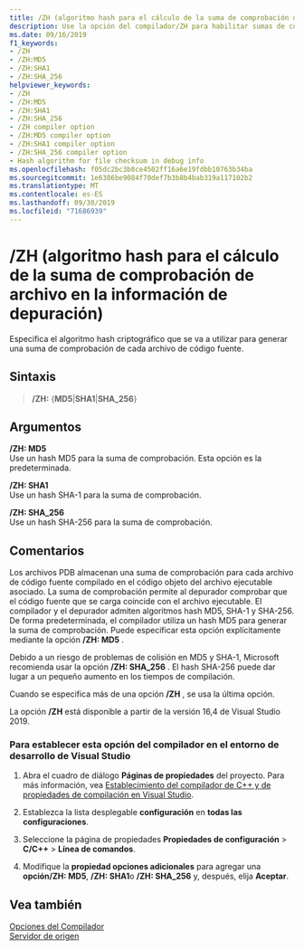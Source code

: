 ```yaml
---
title: /ZH (algoritmo hash para el cálculo de la suma de comprobación de archivo en la información de depuración)
description: Use la opción del compilador/ZH para habilitar sumas de comprobación de archivos de código fuente MD5, SHA-1 o SHA-256 en información de depuración
ms.date: 09/16/2019
f1_keywords:
- /ZH
- /ZH:MD5
- /ZH:SHA1
- /ZH:SHA_256
helpviewer_keywords:
- /ZH
- /ZH:MD5
- /ZH:SHA1
- /ZH:SHA_256
- /ZH compiler option
- /ZH:MD5 compiler option
- /ZH:SHA1 compiler option
- /ZH:SHA_256 compiler option
- Hash algorithm for file checksum in debug info
ms.openlocfilehash: f05dc2bc3b8ce4502ff16a6e19fdbb10763b34ba
ms.sourcegitcommit: 1e6386be9084f70def7b3b8b4bab319a117102b2
ms.translationtype: MT
ms.contentlocale: es-ES
ms.lasthandoff: 09/30/2019
ms.locfileid: "71686939"
---
```

# <a name="zh-hash-algorithm-for-calculation-of-file-checksum-in-debug-info"></a>/ZH (algoritmo hash para el cálculo de la suma de comprobación de archivo en la información de depuración)

Especifica el algoritmo hash criptográfico que se va a utilizar para generar una suma de comprobación de cada archivo de código fuente.

## <a name="syntax"></a>Sintaxis

> **/ZH:** {**MD5**|**SHA1**|**SHA_256**}

## <a name="arguments"></a>Argumentos

**/ZH: MD5**\
Use un hash MD5 para la suma de comprobación. Esta opción es la predeterminada.

**/ZH: SHA1**\
Use un hash SHA-1 para la suma de comprobación.

**/ZH: SHA_256**\
Use un hash SHA-256 para la suma de comprobación.

## <a name="remarks"></a>Comentarios

Los archivos PDB almacenan una suma de comprobación para cada archivo de código fuente compilado en el código objeto del archivo ejecutable asociado. La suma de comprobación permite al depurador comprobar que el código fuente que se carga coincide con el archivo ejecutable. El compilador y el depurador admiten algoritmos hash MD5, SHA-1 y SHA-256. De forma predeterminada, el compilador utiliza un hash MD5 para generar la suma de comprobación. Puede especificar esta opción explícitamente mediante la opción **/ZH: MD5** .

Debido a un riesgo de problemas de colisión en MD5 y SHA-1, Microsoft recomienda usar la opción **/ZH: SHA_256** . El hash SHA-256 puede dar lugar a un pequeño aumento en los tiempos de compilación.

Cuando se especifica más de una opción **/ZH** , se usa la última opción.

La opción **/ZH** está disponible a partir de la versión 16,4 de Visual Studio 2019.

### <a name="to-set-this-compiler-option-in-the-visual-studio-development-environment"></a>Para establecer esta opción del compilador en el entorno de desarrollo de Visual Studio

1. Abra el cuadro de diálogo **Páginas de propiedades** del proyecto. Para más información, vea [Establecimiento del compilador de C++ y de propiedades de compilación en Visual Studio](../working-with-project-properties.md).

1. Establezca la lista desplegable **configuración** en **todas las configuraciones**.

1. Seleccione la página de propiedades **Propiedades de configuración** > **C/C++**  > **Línea de comandos**.

1. Modifique la **propiedad opciones adicionales** para agregar una **opción/ZH: MD5**, **/ZH: SHA1**o **/ZH: SHA_256** y, después, elija **Aceptar**.

## <a name="see-also"></a>Vea también

[Opciones del Compilador](compiler-options.md)\
[Servidor de origen](/windows/win32/debug/source-server-and-source-indexing)
